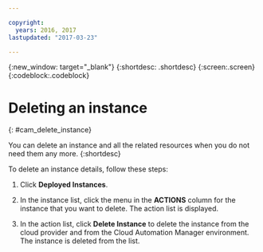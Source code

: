 ```yaml
---

copyright:
  years: 2016, 2017
lastupdated: "2017-03-23"

---
```

<!-- Copyright info and last updated date at top of file: REQUIRED
    The copyright and lastupdated info is YAML content that must occur at the top of the MD file, before attributes are listed.
    It must be --- surrounded by 3 dashes ---
    The value "years" can contain just one year or a two years separated by a comma. (years: 2014, 2016)
    The value "lastupdated" must be followed by a machine date in quotes in the following format: "YYYY-MM-DD"
    The value for "years" must be indented 2 spaces under "copyright", followed by "lastupdated" which should start on its own non-indented line.

-->

<!-- Common attributes used in the template are defined as follows: -->
{:new_window: target="_blank"}
{:shortdesc: .shortdesc}
{:screen:.screen}
{:codeblock:.codeblock}

<!-- Additional task topic: OPTIONAL
This is the template for additional task topics that are needed beyond the basic tasks in the getting started index.md.  As needed, other task topics can be included, with titles such as "Configuring x", "Administering y", "Managing z", etc. This topic is a peer of the getting started index.md in the <servicename>.ditamap. This topic can have one level of children and they also can be referenced in <servicename>.ditamap -->

# Deleting an instance
<!-- for example, Uploading your data -->
{: #cam_delete_instance}
<!-- Provide an appropriate ID above -->

<!-- The short description section should include a sentence describing why this task is needed. For search engine optimization, include the service long name and "Bluemix". For example: -->

You can delete an instance and all the related resources when you do not need them any more.
{:shortdesc}

To delete an instance details, follow these steps:

<!-- Use ordered list markup for the step section. Include code examples as needed. -->

1. Click **Deployed Instances**.

2. In the instance list, click the menu in the **ACTIONS** column for the instance that you want to delete. The action list is displayed.

<!-- 3. In the action list, click **Destroy Instance** to delete all the resources related to the instance in the cloud provider.

 If you do not run this step, even if you delete the instance, all the related resources are still accessible on the cloud provider.
 
 When the action completes, the instance state is changed to `destroyed`. You may need to refresh the instance state to see the change.
 
2. In the instance list, click the menu in the **ACTIONS** column for the instance that you want to delete. The action list is displayed. -->

3. In the action list, click **Delete Instance** to delete the instance from the cloud provider and from the Cloud Automation Manager environment. The instance is deleted from the list.

